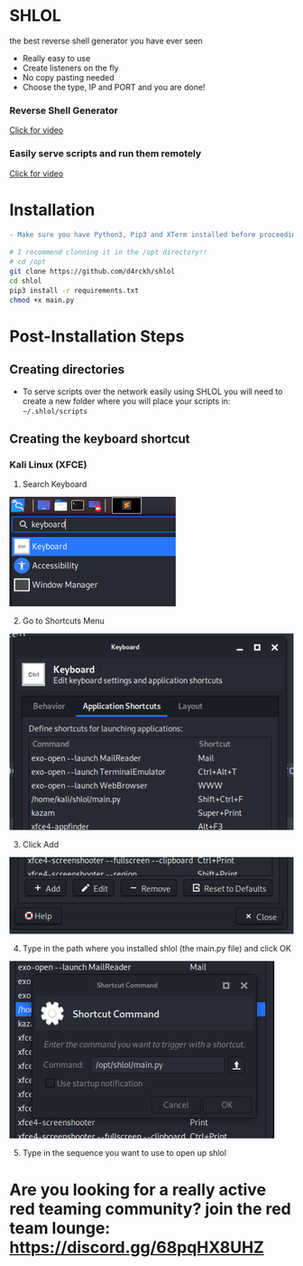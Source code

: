 # SHLOL

the best reverse shell generator you have ever seen

- Really easy to use
- Create listeners on the fly
- No copy pasting needed
- Choose the type, IP and PORT and you are done!

### Reverse Shell Generator

[Click for video](https://user-images.githubusercontent.com/35298550/119257747-47abd500-bbcf-11eb-934e-29ec617b9435.mp4)

### Easily serve scripts and run them remotely

[Click for video](https://user-images.githubusercontent.com/35298550/119358962-c8db9880-bcb1-11eb-853f-d88145d774b3.mp4)

# Installation

```diff
- Make sure you have Python3, Pip3 and XTerm installed before proceeding to the installation process!
```

```bash
# I recommend clonning it in the /opt directory!!
# cd /opt
git clone https://github.com/d4rckh/shlol
cd shlol
pip3 install -r requirements.txt
chmod +x main.py
```

# Post-Installation Steps

## Creating directories

- To serve scripts over the network easily using SHLOL you will need to create a new folder where you will place your scripts in: `~/.shlol/scripts`

## Creating the keyboard shortcut

### Kali Linux (XFCE) 

1. Search Keyboard 

![Step 1](assets/step1.png)

2. Go to Shortcuts Menu 

![Step 2](assets/step2.png)

3. Click Add 

![Step 3](assets/step3.png)

4. Type in the path where you installed shlol (the main.py file) and click OK

![Step 4](assets/step4.png)

5. Type in the sequence you want to use to open up shlol

# Are you looking for a really active red teaming community? join the red team lounge: https://discord.gg/68pqHX8UHZ
